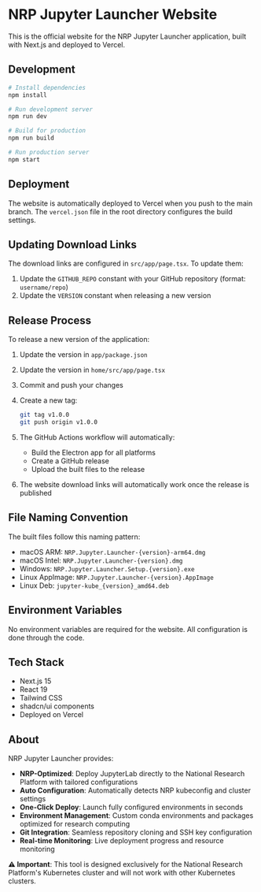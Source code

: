 # NRP Jupyter Launcher Website

This is the official website for the NRP Jupyter Launcher application, built with Next.js and deployed to Vercel.

## Development

```bash
# Install dependencies
npm install

# Run development server
npm run dev

# Build for production
npm run build

# Run production server
npm start
```

## Deployment

The website is automatically deployed to Vercel when you push to the main branch. The `vercel.json` file in the root directory configures the build settings.

## Updating Download Links

The download links are configured in `src/app/page.tsx`. To update them:

1. Update the `GITHUB_REPO` constant with your GitHub repository (format: `username/repo`)
2. Update the `VERSION` constant when releasing a new version

## Release Process

To release a new version of the application:

1. Update the version in `app/package.json`
2. Update the version in `home/src/app/page.tsx`
3. Commit and push your changes
4. Create a new tag:
   ```bash
   git tag v1.0.0
   git push origin v1.0.0
   ```
5. The GitHub Actions workflow will automatically:
   - Build the Electron app for all platforms
   - Create a GitHub release
   - Upload the built files to the release

6. The website download links will automatically work once the release is published

## File Naming Convention

The built files follow this naming pattern:
- macOS ARM: `NRP.Jupyter.Launcher-{version}-arm64.dmg`
- macOS Intel: `NRP.Jupyter.Launcher-{version}.dmg`
- Windows: `NRP.Jupyter.Launcher.Setup.{version}.exe`
- Linux AppImage: `NRP.Jupyter.Launcher-{version}.AppImage`
- Linux Deb: `jupyter-kube_{version}_amd64.deb`

## Environment Variables

No environment variables are required for the website. All configuration is done through the code.

## Tech Stack

- Next.js 15
- React 19
- Tailwind CSS
- shadcn/ui components
- Deployed on Vercel

## About

NRP Jupyter Launcher provides:
- **NRP-Optimized**: Deploy JupyterLab directly to the National Research Platform with tailored configurations
- **Auto Configuration**: Automatically detects NRP kubeconfig and cluster settings
- **One-Click Deploy**: Launch fully configured environments in seconds
- **Environment Management**: Custom conda environments and packages optimized for research computing
- **Git Integration**: Seamless repository cloning and SSH key configuration
- **Real-time Monitoring**: Live deployment progress and resource monitoring

**⚠️ Important**: This tool is designed exclusively for the National Research Platform's Kubernetes cluster and will not work with other Kubernetes clusters.
